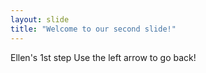 ```yaml
---
layout: slide
title: "Welcome to our second slide!"
---
```

Ellen's 1st step
Use the left arrow to go back!
